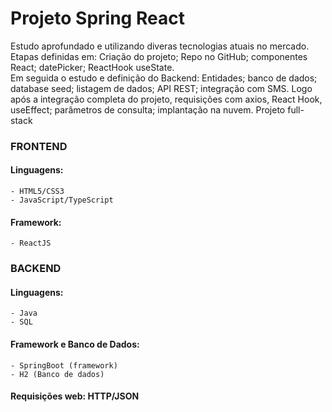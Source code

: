 # Projeto Spring React
<p> Estudo aprofundado e utilizando diveras tecnologias atuais no mercado. Etapas definidas em: Criação do projeto; Repo no GitHub; componentes React;
  datePicker; ReactHook useState.
  <br>
  Em seguida o estudo e definição do Backend: Entidades; banco de dados; database seed; listagem de dados; API REST; integração com SMS. Logo após a integração completa do projeto, requisições com axios, React Hook, useEffect; parâmetros de consulta; implantação na nuvem. 
</p<

## Projeto full-stack

### FRONTEND
#### Linguagens: 
```
- HTML5/CSS3
- JavaScript/TypeScript
```

#### Framework: 
```
- ReactJS
```

### BACKEND
#### Linguagens:
```
- Java
- SQL
```
#### Framework e Banco de Dados:
```
- SpringBoot (framework)
- H2 (Banco de dados)
```
#### Requisições web: HTTP/JSON
